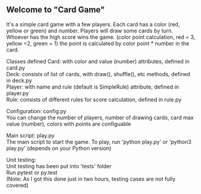 ## Welcome to "Card Game"  

It's a simple card game with a few players. Each card has a color (red, yellow or green) and number. Players will draw some cards by turn. Whoever has the high score wins the game. (color point calculation, red = 3, yellow =2, green = 1) the point is calculated by color point * number in the card.  

Classes defined
Card:   with color and value (number) attributes, defined in card.py  
Deck:   consists of list of cards, with draw(), shuffle(), etc methods, defined in deck.py  
Player: with name and rule (default is SimpleRule) attribute, defined in player.py  
Rule:   consists of different rules for score calculation, defined in rule.py  

Configuration: config.py  
You can change the number of players, number of drawing cards, card max value (number), colors with points are configuable  

Main script: play.py  
The main script to start the game. To play, run 'python play.py' or 'python3 play.py' (depends on your Python version)  

Unit testing:  
Unit testing has been put into 'tests' folder  
Run pytest or py.test  
(Note: As I got this done just in two hours, testing cases are not fully covered) 
